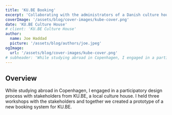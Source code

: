 ```yaml
---
title: 'KU.BE Booking'
excerpt: 'Collaborating with the administrators of a Danish culture house to collectively design a new room booking system.'
coverImage: '/assets/blog/cover-images/kube-cover.png'
date: 'KU.BE Culture House'
# client: 'KU.BE Culture House'
author:
  name: Joe Haddad
  picture: '/assets/blog/authors/joe.jpeg'
ogImage:
  url: '/assets/blog/cover-images/kube-cover.png'
# subheader: 'While studying abroad in Copenhagen, I engaged in a participatory design process with stakeholders from KU.BE, a local culture house. I held three workshops with the stakeholders and together we created a prototype of a new booking system for KU.BE.'
---
```


## Overview

While studying abroad in Copenhagen, I engaged in a participatory design process with stakeholders from KU.BE, a local culture house. I held three workshops with the stakeholders and together we created a prototype of a new booking system for KU.BE.
